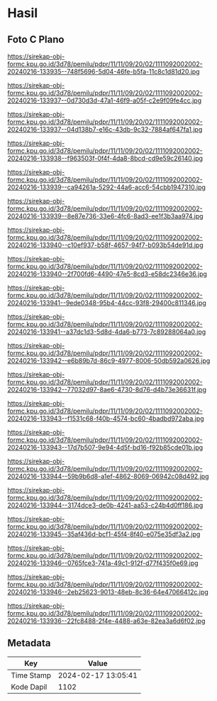 # Hasil

## Foto C Plano

https://sirekap-obj-formc.kpu.go.id/3d78/pemilu/pdpr/11/11/09/20/02/1111092002002-20240216-133935--748f5696-5d04-46fe-b5fa-11c8c1d81d20.jpg

https://sirekap-obj-formc.kpu.go.id/3d78/pemilu/pdpr/11/11/09/20/02/1111092002002-20240216-133937--0d730d3d-47a1-46f9-a05f-c2e9f09fe4cc.jpg

https://sirekap-obj-formc.kpu.go.id/3d78/pemilu/pdpr/11/11/09/20/02/1111092002002-20240216-133937--04d138b7-e16c-43db-9c32-7884af647fa1.jpg

https://sirekap-obj-formc.kpu.go.id/3d78/pemilu/pdpr/11/11/09/20/02/1111092002002-20240216-133938--f963503f-0f4f-4da8-8bcd-cd9e59c26140.jpg

https://sirekap-obj-formc.kpu.go.id/3d78/pemilu/pdpr/11/11/09/20/02/1111092002002-20240216-133939--ca94261a-5292-44a6-acc6-54cbb1947310.jpg

https://sirekap-obj-formc.kpu.go.id/3d78/pemilu/pdpr/11/11/09/20/02/1111092002002-20240216-133939--8e87e736-33e6-4fc6-8ad3-ee1f3b3aa974.jpg

https://sirekap-obj-formc.kpu.go.id/3d78/pemilu/pdpr/11/11/09/20/02/1111092002002-20240216-133940--c10ef937-b58f-4657-94f7-b093b54de91d.jpg

https://sirekap-obj-formc.kpu.go.id/3d78/pemilu/pdpr/11/11/09/20/02/1111092002002-20240216-133940--2f700fd6-4490-47e5-8cd3-e58dc2346e36.jpg

https://sirekap-obj-formc.kpu.go.id/3d78/pemilu/pdpr/11/11/09/20/02/1111092002002-20240216-133941--9ede0348-95b4-44cc-93f8-29400c811346.jpg

https://sirekap-obj-formc.kpu.go.id/3d78/pemilu/pdpr/11/11/09/20/02/1111092002002-20240216-133941--a37dc1d3-5d8d-4da6-b773-7c89288064a0.jpg

https://sirekap-obj-formc.kpu.go.id/3d78/pemilu/pdpr/11/11/09/20/02/1111092002002-20240216-133942--e6b89b7d-86c9-4977-8006-50db592a0626.jpg

https://sirekap-obj-formc.kpu.go.id/3d78/pemilu/pdpr/11/11/09/20/02/1111092002002-20240216-133942--77032d97-8ae6-4730-8d76-d4b73e36631f.jpg

https://sirekap-obj-formc.kpu.go.id/3d78/pemilu/pdpr/11/11/09/20/02/1111092002002-20240216-133943--f1531c68-f40b-4574-bc60-4badbd972aba.jpg

https://sirekap-obj-formc.kpu.go.id/3d78/pemilu/pdpr/11/11/09/20/02/1111092002002-20240216-133943--17d7b507-9e94-4d5f-bd16-f92b85cde01b.jpg

https://sirekap-obj-formc.kpu.go.id/3d78/pemilu/pdpr/11/11/09/20/02/1111092002002-20240216-133944--59b9b6d8-a1ef-4862-8069-06942c08d492.jpg

https://sirekap-obj-formc.kpu.go.id/3d78/pemilu/pdpr/11/11/09/20/02/1111092002002-20240216-133944--3174dce3-de0b-4241-aa53-c24b4d0ff186.jpg

https://sirekap-obj-formc.kpu.go.id/3d78/pemilu/pdpr/11/11/09/20/02/1111092002002-20240216-133945--35af436d-bcf1-45f4-8f40-e075e35df3a2.jpg

https://sirekap-obj-formc.kpu.go.id/3d78/pemilu/pdpr/11/11/09/20/02/1111092002002-20240216-133946--0765fce3-741a-49c1-912f-d77f435f0e69.jpg

https://sirekap-obj-formc.kpu.go.id/3d78/pemilu/pdpr/11/11/09/20/02/1111092002002-20240216-133946--2eb25623-9013-48eb-8c36-64e47066412c.jpg

https://sirekap-obj-formc.kpu.go.id/3d78/pemilu/pdpr/11/11/09/20/02/1111092002002-20240216-133936--22fc8488-2f4e-4488-a63e-82ea3a6d6f02.jpg


## Metadata

| Key        | Value               |
| ---------- | ------------------- |
| Time Stamp | 2024-02-17 13:05:41 |
| Kode Dapil | 1102                |



